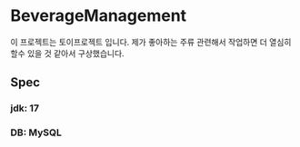# BeverageManagement

이 프로젝트는 토이프로젝트 입니다.
제가 좋아하는 주류 관련해서 작업하면 더 열심히 할수 있을 것 같아서 구상했습니다.

## Spec
### jdk: 17
### DB: MySQL
